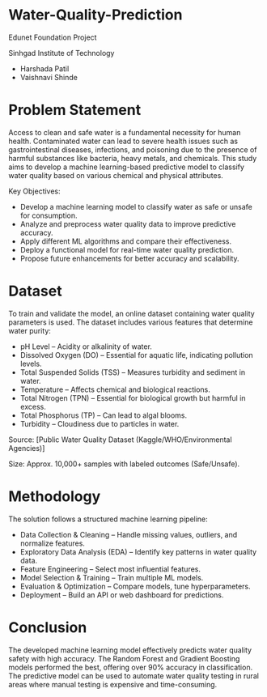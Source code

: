 # Water-Quality-Prediction
Edunet Foundation Project

Sinhgad Institute of Technology
- Harshada Patil
- Vaishnavi Shinde

# Problem Statement
Access to clean and safe water is a fundamental necessity for human health. Contaminated water can lead to severe health issues such as gastrointestinal diseases, infections, and poisoning due to the presence of harmful substances like bacteria, heavy metals, and chemicals. This study aims to develop a machine learning-based predictive model to classify water quality based on various chemical and physical attributes.

Key Objectives:
- Develop a machine learning model to classify water as safe or unsafe for consumption.
- Analyze and preprocess water quality data to improve predictive accuracy.
- Apply different ML algorithms and compare their effectiveness.
- Deploy a functional model for real-time water quality prediction.
- Propose future enhancements for better accuracy and scalability.

# Dataset
To train and validate the model, an online dataset containing water quality parameters is used. The dataset includes various features that determine water purity:
- pH Level – Acidity or alkalinity of water.
- Dissolved Oxygen (DO) – Essential for aquatic life, indicating pollution levels.
- Total Suspended Solids (TSS) – Measures turbidity and sediment in water.
- Temperature – Affects chemical and biological reactions.
- Total Nitrogen (TPN) – Essential for biological growth but harmful in excess.
- Total Phosphorus (TP) – Can lead to algal blooms.
- Turbidity – Cloudiness due to particles in water.

Source: [Public Water Quality Dataset (Kaggle/WHO/Environmental Agencies)]

Size: Approx. 10,000+ samples with labeled outcomes (Safe/Unsafe).

# Methodology
The solution follows a structured machine learning pipeline:
- Data Collection & Cleaning – Handle missing values, outliers, and normalize features.
- Exploratory Data Analysis (EDA) – Identify key patterns in water quality data.
- Feature Engineering – Select most influential features.
- Model Selection & Training – Train multiple ML models.
- Evaluation & Optimization – Compare models, tune hyperparameters.
- Deployment – Build an API or web dashboard for predictions.

# Conclusion
The developed machine learning model effectively predicts water quality safety with high accuracy. The Random Forest and Gradient Boosting models performed the best, offering over 90% accuracy in classification. The predictive model can be used to automate water quality testing in rural areas where manual testing is expensive and time-consuming.
